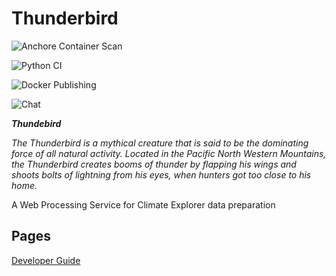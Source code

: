 # Thunderbird

![Anchore Container Scan](https://github.com/pacificclimate/thunderbird/workflows/Anchore%20Container%20Scan/badge.svg)

![Python CI](https://github.com/pacificclimate/thunderbird/workflows/Python%20CI/badge.svg)

![Docker Publishing](https://github.com/pacificclimate/thunderbird/workflows/Docker%20Publishing/badge.svg)

![Chat](https://badges.gitter.im/bird-house/birdhouse.svg)

___Thundebird___

_The Thunderbird is a mythical creature that is said to be the dominating force of all natural activity. Located in the Pacific North Western Mountains, the Thunderbird creates booms of thunder by flapping his wings and shoots bolts of lightning from his eyes, when hunters got too close to his home._

A Web Processing Service for Climate Explorer data preparation

## Pages
[Developer Guide](source/dev_guide.rst)
